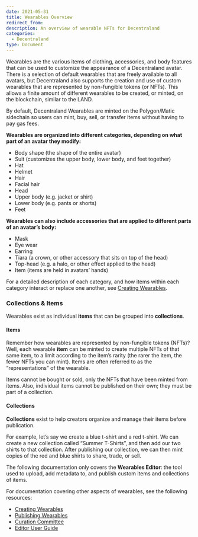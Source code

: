 ```yaml
---
date: 2021-05-31
title: Wearables Overview
redirect_from:
description: An overview of wearable NFTs for Decentraland
categories:
  - Decentraland
type: Document
---
```


Wearables are the various items of clothing, accessories, and body features that can be used to customize the appearance of a Decentraland avatar. There is a selection of default wearables that are freely available to all avatars, but Decentraland also supports the creation and use of custom wearables that are represented by non-fungible tokens (or NFTs). This allows a finite amount of different wearables to be created, or minted, on the blockchain, similar to the LAND.

By default, Decentraland Wearables are minted on the Polygon/Matic sidechain so users can mint, buy, sell, or transfer items without having to pay gas fees.

**Wearables are organized into different categories, depending on what part of an avatar they modify:**

* Body shape (the shape of the entire avatar)
* Suit (customizes the upper body, lower body, and feet together)
* Hat
* Helmet
* Hair
* Facial hair
* Head
* Upper body (e.g. jacket or shirt)
* Lower body (e.g. pants or shorts)
* Feet

**Wearables can also include accessories that are applied to different parts of an avatar’s body:**

* Mask
* Eye wear
* Earring
* Tiara (a crown, or other accessory that sits on top of the head)
* Top-head (e.g. a halo, or other effect applied to the head)
* Item (items are held in avatars’ hands)

For a detailed description of each category, and how items within each category interact or replace one another, see [Creating Wearables](https://docs.decentraland.org/wearables/creating-wearables).

### Collections & Items

Wearables exist as individual **items** that can be grouped into **collections**.

#### Items

Remember how wearables are represented by non-fungible tokens (NFTs)? Well, each wearable **item** can be minted to create multiple NFTs of that same item, to a limit according to the item’s rarity (the rarer the item, the fewer NFTs you can mint). Items are often referred to as the “representations” of the wearable.

Items cannot be bought or sold, only the NFTs that have been minted from items. Also, individual items cannot be published on their own; they must be part of a collection.

#### Collections

**Collections** exist to help creators organize and manage their items before publication.

For example, let’s say we create a blue t-shirt and a red t-shirt. We can create a new collection called “Summer T-Shirts”, and then add our two shirts to that collection. After publishing our collection, we can then mint copies of the red and blue shirts to share, trade, or sell.

The following documentation only covers the **Wearables Editor**: the tool used to upload, add metadata to, and publish custom items and collections of items.

For documentation covering other aspects of wearables, see the following resources:

* [Creating Wearables](https://docs.decentraland.org/wearables/creating-wearables)
* [Publishing Wearables](https://docs.decentraland.org/wearables/publishing-wearables)
* [Curation Committee](https://docs.decentraland.org/wearables/curation-committee)
* [Editor User Guide](https://docs.decentraland.org/wearables/wearables-editor-user-guide)


